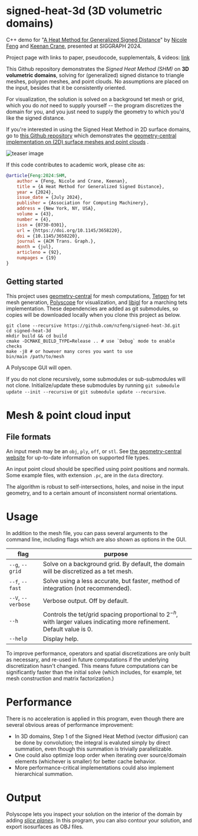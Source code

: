 # signed-heat-3d (3D volumetric domains)

C++ demo for "[A Heat Method for Generalized Signed Distance](https://nzfeng.github.io/research/SignedHeatMethod/index.html)" by [Nicole Feng](https://nzfeng.github.io/index.html) and [Keenan Crane](https://www.cs.cmu.edu/~kmcrane/), presented at SIGGRAPH 2024.

Project page with links to paper, pseudocode, supplementals, & videos: [link](https://nzfeng.github.io/research/SignedHeatMethod/index.html)

This Github repository demonstrates the _Signed Heat Method (SHM)_ on **3D volumetric domains**, solving for (generalized) signed distance to triangle meshes, polygon meshes, and point clouds. No assumptions are placed on the input, besides that it be consistently oriented.

For visualization, the solution is solved on a background tet mesh or grid, which you do _not_ need to supply yourself -- the program discretizes the domain for you, and you just need to supply the geometry to which you'd like the signed distance. 

If you're interested in using the Signed Heat Method in 2D surface domains, go to [this Github repository](https://github.com/nzfeng/signed-heat-demo) which demonstrates the [geometry-central implementation on (2D) surface meshes and point clouds](https://geometry-central.net/surface/algorithms/signed_heat_method/) .

![teaser image](media/teaser.png)

If this code contributes to academic work, please cite as:
```bibtex
@article{Feng:2024:SHM,
    author = {Feng, Nicole and Crane, Keenan},
    title = {A Heat Method for Generalized Signed Distance},
    year = {2024},
    issue_date = {July 2024},
    publisher = {Association for Computing Machinery},
    address = {New York, NY, USA},
    volume = {43},
    number = {4},
    issn = {0730-0301},
    url = {https://doi.org/10.1145/3658220},
    doi = {10.1145/3658220},
    journal = {ACM Trans. Graph.},
    month = {jul},
    articleno = {92},
    numpages = {19}
}
```

## Getting started

This project uses [geometry-central](https://geometry-central.net) for mesh computations, [Tetgen](https://www.wias-berlin.de/software/tetgen/1.5/index.html) for tet mesh generation, [Polyscope](http://polyscope.run/) for visualization, and [libigl](https://libigl.github.io/) for a marching tets implementation. These dependencies are added as git submodules, so copies will be downloaded locally when you clone this project as below.

```
git clone --recursive https://github.com/nzfeng/signed-heat-3d.git
cd signed-heat-3d
mkdir build && cd build
cmake -DCMAKE_BUILD_TYPE=Release .. # use `Debug` mode to enable checks
make -j8 # or however many cores you want to use
bin/main /path/to/mesh
```
A Polyscope GUI will open.

If you do not clone recursively, some submodules or sub-submodules will not clone. Initialize/update these submodules by running `git submodule update --init --recursive` or `git submodule update --recursive`.

# Mesh & point cloud input

## File formats
An input mesh may be an `obj`, `ply`, `off`, or `stl`. See [the geometry-central website](https://geometry-central.net/surface/utilities/io/#reading-meshes) for up-to-date information on supported file types.

An input point cloud should be specified using point positions and normals. Some example files, with extension `.pc`, are in the `data` directory.

The algorithm is robust to self-intersections, holes, and noise in the input geometry, and to a certain amount of inconsistent normal orientations.

# Usage

In addition to the mesh file, you can pass several arguments to the command line, including flags which are also shown as options in the GUI.

|flag | purpose|
| ------------- |-------------|
|`--g`, `--grid`| Solve on a background grid. By default, the domain will be discretized as a tet mesh. |
|`--f`, `--fast`| Solve using a less accurate, but faster, method of integration (not recommended). |
|`--V`, `--verbose`| Verbose output. Off by default.|
|`--h`| Controls the tet/grid spacing proportional to $2^{-h}$, with larger values indicating more refinement. Default value is 0.|
|`--help`| Display help. |

To improve performance, operators and spatial discretizations are only built as necessary, and re-used in future computations if the underlying discretization hasn't changed. This means future computations can be significantly faster than the initial solve (which includes, for example, tet mesh construction and matrix factorization.)

# Performance

There is no acceleration is applied in this program, even though there are several obvious areas of performance improvement:

* In 3D domains, Step 1 of the Signed Heat Method (vector diffusion) can be done by convolution; the integral is evaluted simply by direct summation, even though this summation is trivially parallelizable. 
* One could also optimize loop order when iterating over source/domain elements (whichever is smaller) for better cache behavior.
* More performance-critical implementations could also implement hierarchical summation.

# Output

Polyscope lets you inspect your solution on the interior of the domain by adding [_slice planes_](https://polyscope.run/features/slice_planes/). In this program, you can also contour your solution, and export isosurfaces as OBJ files.
